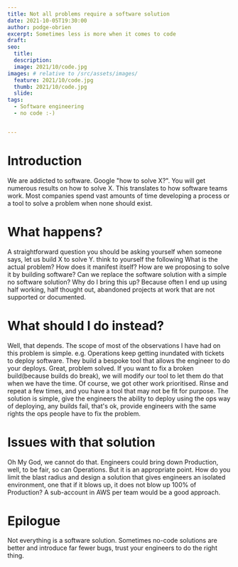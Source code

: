 ```yaml
---
title: Not all problems require a software solution
date: 2021-10-05T19:30:00
author: podge-obrien
excerpt: Sometimes less is more when it comes to code
draft:
seo:
  title:
  description:
  image: 2021/10/code.jpg
images: # relative to /src/assets/images/
  feature: 2021/10/code.jpg
  thumb: 2021/10/code.jpg
  slide:
tags:
  - Software engineering
  - no code :-)


---
```



# Introduction
We are addicted to software. Google "how to solve X?". You will get numerous results on how to solve X. This translates to how software teams work. Most companies spend vast amounts of time developing a process or a tool to solve a problem when none should exist.

# What happens?
A straightforward question you should be asking yourself when someone says, let us build X to solve Y. think to yourself the following
What is the actual problem?
How does it manifest itself?
How are we proposing to solve it by building software?
Can we replace the software solution with a simple no software solution?
Why do I bring this up? Because often I end up using half working, half thought out, abandoned projects at work that are not supported or documented. 

# What should I do instead?
Well, that depends. The scope of most of the observations I have had on this problem is simple. e.g. Operations keep getting inundated with tickets to deploy software. They build a bespoke tool that allows the engineer to do your deploys. Great, problem solved. If you want to fix a broken build(because builds do break), we will modify our tool to let them do that when we have the time. Of course, we got other work prioritised. Rinse and repeat a few times, and you have a tool that may not be fit for purpose. 
The solution is simple, give the engineers the ability to deploy using the ops way of deploying, any builds fail, that's ok, provide engineers with the same rights the ops people have to fix the problem.

# Issues with that solution
Oh My God, we cannot do that. Engineers could bring down Production, well, to be fair, so can Operations. But it is an appropriate point. How do you limit the blast radius and design a solution that gives engineers an isolated environment, one that if it blows up, it does not blow up 100% of Production? A sub-account in AWS per team would be a good approach.

# Epilogue 
Not everything is a software solution. Sometimes no-code solutions are better and introduce far fewer bugs, trust your engineers to do the right thing.